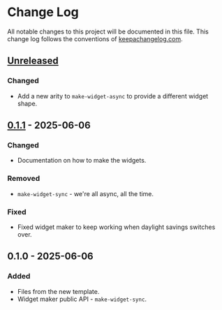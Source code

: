 # Change Log
All notable changes to this project will be documented in this file. This change log follows the conventions of [keepachangelog.com](http://keepachangelog.com/).

## [Unreleased]
### Changed
- Add a new arity to `make-widget-async` to provide a different widget shape.

## [0.1.1] - 2025-06-06
### Changed
- Documentation on how to make the widgets.

### Removed
- `make-widget-sync` - we're all async, all the time.

### Fixed
- Fixed widget maker to keep working when daylight savings switches over.

## 0.1.0 - 2025-06-06
### Added
- Files from the new template.
- Widget maker public API - `make-widget-sync`.

[Unreleased]: https://sourcehost.site/your-name/recur/compare/0.1.1...HEAD
[0.1.1]: https://sourcehost.site/your-name/recur/compare/0.1.0...0.1.1
